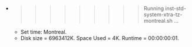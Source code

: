 * >>>>>>>>> Running inst-std-system-xtra-tz-montreal.sh ...
  * Set time: Montreal.
  * Disk size = 6963412K. Space Used = 4K. Runtime = 00:00:00:01.
